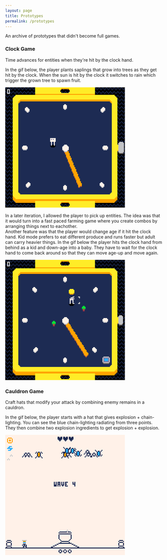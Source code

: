 ```yaml
---
layout: page
title: Prototypes
permalink: /prototypes
---
```


An archive of prototypes that didn't become full games.

### Clock Game

Time advances for entities when they're hit by the clock hand.

In the gif below, the player plants saplings that grow into trees as they get hit by the clock. When the sun is hit by the clock it switches to rain which trigger the grown tree to spawn fruit.

<img src="/assets/images/prototypes/clock_demo_1.gif" alt="clock_1" width="384"/>


In a later iteration, I allowed the player to pick up entities. The idea was that it would turn into a fast paced farming game where you create combos by arranging things next to eachother.
<br>
Another feature was that the player would change age if it hit the clock hand. Kid mode prefers to eat different produce and runs faster but adult can carry heavier things. In the gif below the player hits the clock hand from behind as a kid and down-age into a baby. They have to wait for the clock hand to come back around so that they can move age-up and move again.

<img src="/assets/images/prototypes/clock_demo_2.gif" alt="clock_2" width="384"/>


### Cauldron Game

Craft hats that modify your attack by combining enemy remains in a cauldron.

In the gif below, the player starts with a hat that gives explosion + chain-lighting. You can see the blue chain-lighting radiating from three points. They then combine two explosion ingredients to get explosion + explosion.

<img src="/assets/images/prototypes/cauldron_demo.gif" alt="cauldron_1" width="384"/>

